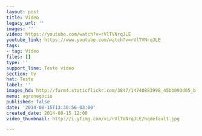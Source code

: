 ```yaml
---
layout: post
title: Video
legacy_url: ''
images: ''
video: https://youtube.com/watch?v=rVlTVNrqJLE
youtube_link: https://www.youtube.com/watch?v=rVlTVNrqJLE
tags:
- tag: Vídeo
files: []
type: ''
support_line: Teste video
section: tv
hat: Teste
label: ''
images_hd: http://farm4.staticflickr.com/3847/14740883998_45bb093d05_b.jpg
menu: agronegócio
published: false
date: '2014-08-15T13:30:56-03:00'
created_date: 2014-08-15 12:00
video_thumbnail: http://i.ytimg.com/vi/rVlTVNrqJLE/hqdefault.jpg

---
```

